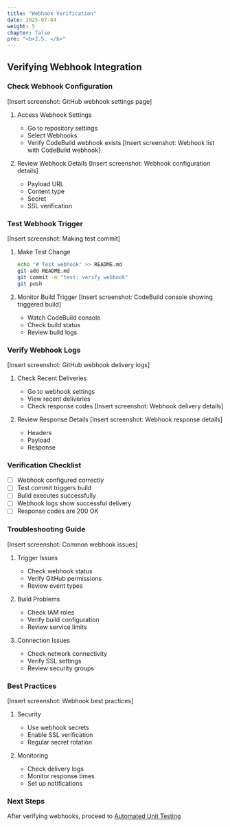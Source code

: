 ```yaml
---
title: "Webhook Verification"
date: 2025-07-04
weight: 5
chapter: false
pre: "<b>2.5. </b>"
---
```


## Verifying Webhook Integration

### Check Webhook Configuration
[Insert screenshot: GitHub webhook settings page]
1. Access Webhook Settings
   - Go to repository settings
   - Select Webhooks
   - Verify CodeBuild webhook exists
   [Insert screenshot: Webhook list with CodeBuild webhook]

2. Review Webhook Details
   [Insert screenshot: Webhook configuration details]
   - Payload URL
   - Content type
   - Secret
   - SSL verification

### Test Webhook Trigger
[Insert screenshot: Making test commit]
1. Make Test Change
   ```bash
   echo "# Test webhook" >> README.md
   git add README.md
   git commit -m "test: verify webhook"
   git push
   ```

2. Monitor Build Trigger
   [Insert screenshot: CodeBuild console showing triggered build]
   - Watch CodeBuild console
   - Check build status
   - Review build logs

### Verify Webhook Logs
[Insert screenshot: GitHub webhook delivery logs]
1. Check Recent Deliveries
   - Go to webhook settings
   - View recent deliveries
   - Check response codes
   [Insert screenshot: Webhook delivery details]

2. Review Response Details
   [Insert screenshot: Webhook response details]
   - Headers
   - Payload
   - Response

### Verification Checklist
- [ ] Webhook configured correctly
- [ ] Test commit triggers build
- [ ] Build executes successfully
- [ ] Webhook logs show successful delivery
- [ ] Response codes are 200 OK

### Troubleshooting Guide
[Insert screenshot: Common webhook issues]
1. Trigger Issues
   - Check webhook status
   - Verify GitHub permissions
   - Review event types

2. Build Problems
   - Check IAM roles
   - Verify build configuration
   - Review service limits

3. Connection Issues
   - Check network connectivity
   - Verify SSL settings
   - Review security groups

### Best Practices
[Insert screenshot: Webhook best practices]
1. Security
   - Use webhook secrets
   - Enable SSL verification
   - Regular secret rotation

2. Monitoring
   - Check delivery logs
   - Monitor response times
   - Set up notifications

### Next Steps
After verifying webhooks, proceed to [Automated Unit Testing](../../3-automated-unit-test/3.1-write-unit-tests/)
